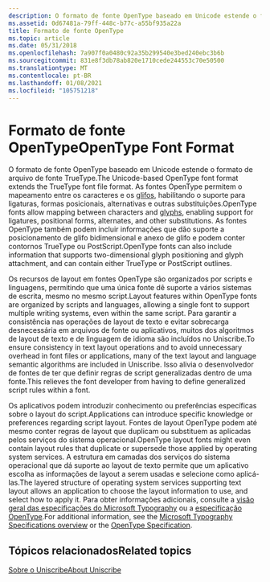 ```yaml
---
description: O formato de fonte OpenType baseado em Unicode estende o formato de arquivo de fonte TrueType.
ms.assetid: 0d67481a-79ff-448c-b77c-a55bf935a22a
title: Formato de fonte OpenType
ms.topic: article
ms.date: 05/31/2018
ms.openlocfilehash: 7a907f0a0480c92a35b299540e3bed240ebc3b6b
ms.sourcegitcommit: 831e8f3db78ab820e1710cede244553c70e50500
ms.translationtype: MT
ms.contentlocale: pt-BR
ms.lasthandoff: 01/08/2021
ms.locfileid: "105751218"
---
```

# <a name="opentype-font-format"></a><span data-ttu-id="f20af-103">Formato de fonte OpenType</span><span class="sxs-lookup"><span data-stu-id="f20af-103">OpenType Font Format</span></span>

<span data-ttu-id="f20af-104">O formato de fonte OpenType baseado em Unicode estende o formato de arquivo de fonte TrueType.</span><span class="sxs-lookup"><span data-stu-id="f20af-104">The Unicode-based OpenType font format extends the TrueType font file format.</span></span> <span data-ttu-id="f20af-105">As fontes OpenType permitem o mapeamento entre os caracteres e os [glifos](uniscribe-glossary.md), habilitando o suporte para ligaturas, formas posicionais, alternativas e outras substituições.</span><span class="sxs-lookup"><span data-stu-id="f20af-105">OpenType fonts allow mapping between characters and [glyphs](uniscribe-glossary.md), enabling support for ligatures, positional forms, alternates, and other substitutions.</span></span> <span data-ttu-id="f20af-106">As fontes OpenType também podem incluir informações que dão suporte a posicionamento de glifo bidimensional e anexo de glifo e podem conter contornos TrueType ou PostScript.</span><span class="sxs-lookup"><span data-stu-id="f20af-106">OpenType fonts can also include information that supports two-dimensional glyph positioning and glyph attachment, and can contain either TrueType or PostScript outlines.</span></span>

<span data-ttu-id="f20af-107">Os recursos de layout em fontes OpenType são organizados por scripts e linguagens, permitindo que uma única fonte dê suporte a vários sistemas de escrita, mesmo no mesmo script.</span><span class="sxs-lookup"><span data-stu-id="f20af-107">Layout features within OpenType fonts are organized by scripts and languages, allowing a single font to support multiple writing systems, even within the same script.</span></span> <span data-ttu-id="f20af-108">Para garantir a consistência nas operações de layout de texto e evitar sobrecarga desnecessária em arquivos de fonte ou aplicativos, muitos dos algoritmos de layout de texto e de linguagem de idioma são incluídos no Uniscribe.</span><span class="sxs-lookup"><span data-stu-id="f20af-108">To ensure consistency in text layout operations and to avoid unnecessary overhead in font files or applications, many of the text layout and language semantic algorithms are included in Uniscribe.</span></span> <span data-ttu-id="f20af-109">Isso alivia o desenvolvedor de fontes de ter que definir regras de script generalizadas dentro de uma fonte.</span><span class="sxs-lookup"><span data-stu-id="f20af-109">This relieves the font developer from having to define generalized script rules within a font.</span></span>

<span data-ttu-id="f20af-110">Os aplicativos podem introduzir conhecimento ou preferências específicas sobre o layout do script.</span><span class="sxs-lookup"><span data-stu-id="f20af-110">Applications can introduce specific knowledge or preferences regarding script layout.</span></span> <span data-ttu-id="f20af-111">Fontes de layout OpenType podem até mesmo conter regras de layout que duplicam ou substituem as aplicadas pelos serviços do sistema operacional.</span><span class="sxs-lookup"><span data-stu-id="f20af-111">OpenType layout fonts might even contain layout rules that duplicate or supersede those applied by operating system services.</span></span> <span data-ttu-id="f20af-112">A estrutura em camadas dos serviços do sistema operacional que dá suporte ao layout de texto permite que um aplicativo escolha as informações de layout a serem usadas e selecione como aplicá-las.</span><span class="sxs-lookup"><span data-stu-id="f20af-112">The layered structure of operating system services supporting text layout allows an application to choose the layout information to use, and select how to apply it.</span></span> <span data-ttu-id="f20af-113">Para obter informações adicionais, consulte a [visão geral das especificações do Microsoft Typography](https://www.microsoft.com/typography/SpecificationsOverview.mspx) ou a [especificação OpenType](https://www.microsoft.com/typography/otspec/).</span><span class="sxs-lookup"><span data-stu-id="f20af-113">For additional information, see the [Microsoft Typography Specifications overview](https://www.microsoft.com/typography/SpecificationsOverview.mspx) or the [OpenType Specification](https://www.microsoft.com/typography/otspec/).</span></span>

## <a name="related-topics"></a><span data-ttu-id="f20af-114">Tópicos relacionados</span><span class="sxs-lookup"><span data-stu-id="f20af-114">Related topics</span></span>

<dl> <dt>

[<span data-ttu-id="f20af-115">Sobre o Uniscribe</span><span class="sxs-lookup"><span data-stu-id="f20af-115">About Uniscribe</span></span>](about-uniscribe.md)
</dt> </dl>

 

 



